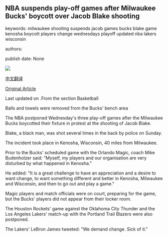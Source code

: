 ## NBA suspends play-off games after Milwaukee Bucks' boycott over Jacob Blake shooting

keywords: milwaukee shooting suspends jacob games bucks blake game kenosha boycott players change wednesdays playoff updated nba lakers wisconsin

authors: 

publish date: None

![](https://ichef.bbci.co.uk/live-experience/cps/624/cpsprodpb/6C5F/production/_114134772_tv063050822.jpg)

[中文翻译](NBA%20suspends%20play-off%20games%20after%20Milwaukee%20Bucks%27%20boycott%20over%20Jacob%20Blake%20shooting_zh.md)

[Original Article](https://www.bbc.com/sport/basketball/53926764)

Last updated on .From the section Basketball

Balls and towels were removed from the Bucks' bench area

The NBA postponed Wednesday's three play-off games after the Milwaukee Bucks boycotted their fixture in protest at the shooting of Jacob Blake.

Blake, a black man, was shot several times in the back by police on Sunday.

The incident took place in Kenosha, Wisconsin, 40 miles from Milwaukee.

Prior to the Bucks' scheduled game with the Orlando Magic, coach Mike Budenholzer said: "Myself, my players and our organisation are very disturbed by what happened in Kenosha."

He added: "It is a great challenge to have an appreciation and a desire to want change, to want something different and better in Kenosha, Milwaukee and Wisconsin, and then to go out and play a game."

Magic players and match officials were on court, preparing for the game, but the Bucks' players did not appear from their locker room.

The Houston Rockets' game against the Oklahoma City Thunder and the Los Angeles Lakers' match-up with the Portland Trail Blazers were also postponed.

The Lakers' LeBron James tweeted: "We demand change. Sick of it."